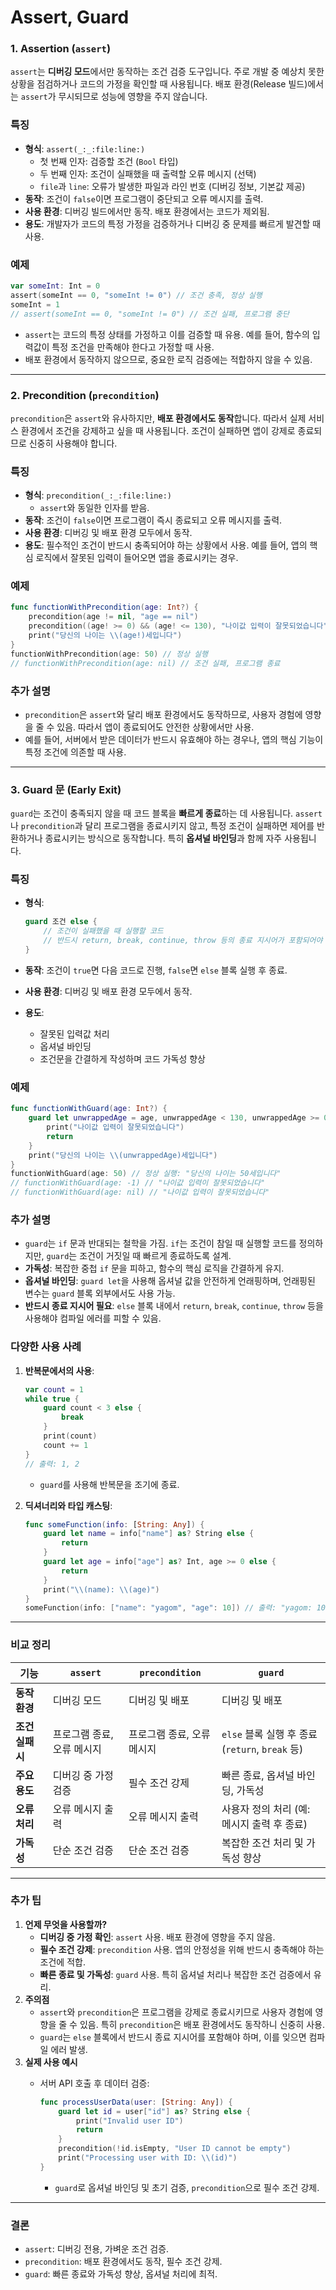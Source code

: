 # Assert, Guard

### 1. **Assertion (`assert`)**

`assert`는 **디버깅 모드**에서만 동작하는 조건 검증 도구입니다. 주로 개발 중 예상치 못한 상황을 점검하거나 코드의 가정을 확인할 때 사용됩니다. 배포 환경(Release 빌드)에서는 `assert`가 무시되므로 성능에 영향을 주지 않습니다.

### **특징**

- **형식**: `assert(_:_:file:line:)`
    - 첫 번째 인자: 검증할 조건 (`Bool` 타입)
    - 두 번째 인자: 조건이 실패했을 때 출력할 오류 메시지 (선택)
    - `file`과 `line`: 오류가 발생한 파일과 라인 번호 (디버깅 정보, 기본값 제공)
- **동작**: 조건이 `false`이면 프로그램이 중단되고 오류 메시지를 출력.
- **사용 환경**: 디버깅 빌드에서만 동작. 배포 환경에서는 코드가 제외됨.
- **용도**: 개발자가 코드의 특정 가정을 검증하거나 디버깅 중 문제를 빠르게 발견할 때 사용.

### **예제**

```swift
var someInt: Int = 0
assert(someInt == 0, "someInt != 0") // 조건 충족, 정상 실행
someInt = 1
// assert(someInt == 0, "someInt != 0") // 조건 실패, 프로그램 중단

```

- `assert`는 코드의 특정 상태를 가정하고 이를 검증할 때 유용. 예를 들어, 함수의 입력값이 특정 조건을 만족해야 한다고 가정할 때 사용.
- 배포 환경에서 동작하지 않으므로, 중요한 로직 검증에는 적합하지 않을 수 있음.

---

### 2. **Precondition (`precondition`)**

`precondition`은 `assert`와 유사하지만, **배포 환경에서도 동작**합니다. 따라서 실제 서비스 환경에서 조건을 강제하고 싶을 때 사용됩니다. 조건이 실패하면 앱이 강제로 종료되므로 신중히 사용해야 합니다.

### **특징**

- **형식**: `precondition(_:_:file:line:)`
    - `assert`와 동일한 인자를 받음.
- **동작**: 조건이 `false`이면 프로그램이 즉시 종료되고 오류 메시지를 출력.
- **사용 환경**: 디버깅 및 배포 환경 모두에서 동작.
- **용도**: 필수적인 조건이 반드시 충족되어야 하는 상황에서 사용. 예를 들어, 앱의 핵심 로직에서 잘못된 입력이 들어오면 앱을 종료시키는 경우.

### **예제**

```swift
func functionWithPrecondition(age: Int?) {
    precondition(age != nil, "age == nil")
    precondition((age! >= 0) && (age! <= 130), "나이값 입력이 잘못되었습니다")
    print("당신의 나이는 \\(age!)세입니다")
}
functionWithPrecondition(age: 50) // 정상 실행
// functionWithPrecondition(age: nil) // 조건 실패, 프로그램 종료

```

### **추가 설명**

- `precondition`은 `assert`와 달리 배포 환경에서도 동작하므로, 사용자 경험에 영향을 줄 수 있음. 따라서 앱이 종료되어도 안전한 상황에서만 사용.
- 예를 들어, 서버에서 받은 데이터가 반드시 유효해야 하는 경우나, 앱의 핵심 기능이 특정 조건에 의존할 때 사용.

---

### 3. **Guard 문 (Early Exit)**

`guard`는 조건이 충족되지 않을 때 코드 블록을 **빠르게 종료**하는 데 사용됩니다. `assert`나 `precondition`과 달리 프로그램을 종료시키지 않고, 특정 조건이 실패하면 제어를 반환하거나 종료시키는 방식으로 동작합니다. 특히 **옵셔널 바인딩**과 함께 자주 사용됩니다.

### **특징**

- **형식**:
    
    ```swift
    guard 조건 else {
        // 조건이 실패했을 때 실행할 코드
        // 반드시 return, break, continue, throw 등의 종료 지시어가 포함되어야 함
    }
    
    ```
    
- **동작**: 조건이 `true`면 다음 코드로 진행, `false`면 `else` 블록 실행 후 종료.
- **사용 환경**: 디버깅 및 배포 환경 모두에서 동작.
- **용도**:
    - 잘못된 입력값 처리
    - 옵셔널 바인딩
    - 조건문을 간결하게 작성하며 코드 가독성 향상

### **예제**

```swift
func functionWithGuard(age: Int?) {
    guard let unwrappedAge = age, unwrappedAge < 130, unwrappedAge >= 0 else {
        print("나이값 입력이 잘못되었습니다")
        return
    }
    print("당신의 나이는 \\(unwrappedAge)세입니다")
}
functionWithGuard(age: 50) // 정상 실행: "당신의 나이는 50세입니다"
// functionWithGuard(age: -1) // "나이값 입력이 잘못되었습니다"
// functionWithGuard(age: nil) // "나이값 입력이 잘못되었습니다"

```

### **추가 설명**

- `guard`는 `if` 문과 반대되는 철학을 가짐. `if`는 조건이 참일 때 실행할 코드를 정의하지만, `guard`는 조건이 거짓일 때 빠르게 종료하도록 설계.
- **가독성**: 복잡한 중첩 `if` 문을 피하고, 함수의 핵심 로직을 간결하게 유지.
- **옵셔널 바인딩**: `guard let`을 사용해 옵셔널 값을 안전하게 언래핑하며, 언래핑된 변수는 `guard` 블록 외부에서도 사용 가능.
- **반드시 종료 지시어 필요**: `else` 블록 내에서 `return`, `break`, `continue`, `throw` 등을 사용해야 컴파일 에러를 피할 수 있음.

### **다양한 사용 사례**

1. **반복문에서의 사용**:
    
    ```swift
    var count = 1
    while true {
        guard count < 3 else {
            break
        }
        print(count)
        count += 1
    }
    // 출력: 1, 2
    
    ```
    
    - `guard`를 사용해 반복문을 조기에 종료.
2. **딕셔너리와 타입 캐스팅**:
    
    ```swift
    func someFunction(info: [String: Any]) {
        guard let name = info["name"] as? String else {
            return
        }
        guard let age = info["age"] as? Int, age >= 0 else {
            return
        }
        print("\\(name): \\(age)")
    }
    someFunction(info: ["name": "yagom", "age": 10]) // 출력: "yagom: 10"
    
    ```
    

---

### **비교 정리**

| 기능 | `assert` | `precondition` | `guard` |
| --- | --- | --- | --- |
| **동작 환경** | 디버깅 모드 | 디버깅 및 배포 | 디버깅 및 배포 |
| **조건 실패 시** | 프로그램 종료, 오류 메시지 | 프로그램 종료, 오류 메시지 | `else` 블록 실행 후 종료 (`return`, `break` 등) |
| **주요 용도** | 디버깅 중 가정 검증 | 필수 조건 강제 | 빠른 종료, 옵셔널 바인딩, 가독성 |
| **오류 처리** | 오류 메시지 출력 | 오류 메시지 출력 | 사용자 정의 처리 (예: 메시지 출력 후 종료) |
| **가독성** | 단순 조건 검증 | 단순 조건 검증 | 복잡한 조건 처리 및 가독성 향상 |

---

### **추가 팁**

1. **언제 무엇을 사용할까?**
    - **디버깅 중 가정 확인**: `assert` 사용. 배포 환경에 영향을 주지 않음.
    - **필수 조건 강제**: `precondition` 사용. 앱의 안정성을 위해 반드시 충족해야 하는 조건에 적합.
    - **빠른 종료 및 가독성**: `guard` 사용. 특히 옵셔널 처리나 복잡한 조건 검증에서 유리.
2. **주의점**
    - `assert`와 `precondition`은 프로그램을 강제로 종료시키므로 사용자 경험에 영향을 줄 수 있음. 특히 `precondition`은 배포 환경에서도 동작하니 신중히 사용.
    - `guard`는 `else` 블록에서 반드시 종료 지시어를 포함해야 하며, 이를 잊으면 컴파일 에러 발생.
3. **실제 사용 예시**
    - 서버 API 호출 후 데이터 검증:
        
        ```swift
        func processUserData(user: [String: Any]) {
            guard let id = user["id"] as? String else {
                print("Invalid user ID")
                return
            }
            precondition(!id.isEmpty, "User ID cannot be empty")
            print("Processing user with ID: \\(id)")
        }
        
        ```
        
        - `guard`로 옵셔널 바인딩 및 초기 검증, `precondition`으로 필수 조건 강제.

---

### **결론**

- `assert`: 디버깅 전용, 가벼운 조건 검증.
- `precondition`: 배포 환경에서도 동작, 필수 조건 강제.
- `guard`: 빠른 종료와 가독성 향상, 옵셔널 처리에 최적.